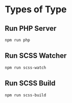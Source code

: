 # Types of Type

## Run PHP Server
`npm run php`

## Run SCSS Watcher
`npm run scss-watch`

## Run SCSS Build
`npm run scss-build`
